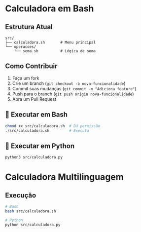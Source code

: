 # Calculadora em Bash

## Estrutura Atual
```
src/
├── calculadora.sh       # Menu principal
└── operacoes/
    └── soma.sh          # Lógica de soma
```

## Como Contribuir
1. Faça um fork
2. Crie um branch (`git checkout -b nova-funcionalidade`)
3. Commit suas mudanças (`git commit -m "Adiciona feature"`)
4. Push para o branch (`git push origin nova-funcionalidade`)
5. Abra um Pull Request

## 🐚 Executar em Bash
```bash
chmod +x src/calculadora.sh  # Dá permissão
./src/calculadora.sh         # Executa
```

## 🐍 Executar em Python
```bash
python3 src/calculadora.py
```
# Calculadora Multilinguagem

## Execução
```bash
# Bash
bash src/calculadora.sh

# Python
python src/calculadora.py
```
